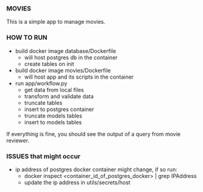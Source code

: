 ### MOVIES ###

This is a simple app to manage movies.

### HOW TO RUN ###
- build docker image database/Dockerfile 
  - will host postgres db in the container 
  - create tables on init
- build docker image movies/Dockerfile 
  - will host app and its scripts in the container
- run app/workflow.py
  - get data from local files
  - transform and validate data
  - truncate tables
  - insert to postgres container
  - truncate models tables
  - insert to models tables

If everything is fine, you should see the output of a query from movie reviewer.

### ISSUES that might occur ###
- ip address of postgres docker container might change, if so run:
  - docker inspect <container_id_of_postgres_docker> | grep IPAddress
  - update the ip address in utils/secrets/host